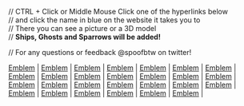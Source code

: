 // CTRL + Click or Middle Mouse Click one of the hyperlinks below    
// and click the name in blue on the website it takes you to   
// There you can see a picture or a 3D model    
// **Ships, Ghosts and Sparrows will be added!**

// For any questions or feedback @spoofbtw on twitter!

[Emblem](https://www.light.gg/db/compare/227400) |
[Emblem](https://www.light.gg/db/compare/227401) |
[Emblem](https://www.light.gg/db/compare/227402) |
[Emblem](https://www.light.gg/db/compare/227403) |
[Emblem](https://www.light.gg/db/compare/227404) |
[Emblem](https://www.light.gg/db/compare/227405) |
[Emblem](https://www.light.gg/db/compare/227406) |
[Emblem](https://www.light.gg/db/compare/227407) |
[Emblem](https://www.light.gg/db/compare/227408) |
[Emblem](https://www.light.gg/db/compare/227409) |
[Emblem](https://www.light.gg/db/compare/227413) |
[Emblem](https://www.light.gg/db/compare/227414) |
[Emblem](https://www.light.gg/db/compare/227415) |
[Emblem](https://www.light.gg/db/compare/227416) |
[Emblem](https://www.light.gg/db/compare/227417) |
[Emblem](https://www.light.gg/db/compare/227418) |
[Emblem](https://www.light.gg/db/compare/227419) |
[Emblem](https://www.light.gg/db/compare/227420) |
[Emblem](https://www.light.gg/db/compare/227575) |
[Emblem](https://www.light.gg/db/compare/227576) |
[Emblem](https://www.light.gg/db/compare/227577) |
[Emblem](https://www.light.gg/db/compare/227578) |
[Emblem](https://www.light.gg/db/compare/227579) |
[Emblem](https://www.light.gg/db/compare/227580) |
[Emblem](https://www.light.gg/db/compare/227581) |
[Emblem](https://www.light.gg/db/compare/227582) |
[Emblem](https://www.light.gg/db/compare/227583) |

